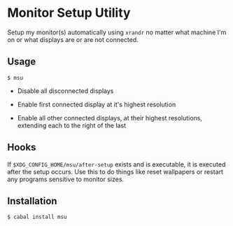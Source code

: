 # Monitor Setup Utility

Setup my monitor(s) automatically using `xrandr` no matter what machine 
I'm on or what displays are or are not connected.

## Usage

```
$ msu
```

* Disable all disconnected displays

* Enable first connected display at it's highest resolution

* Enable all other connected displays, at their highest resolutions, 
  extending each to the right of the last

## Hooks

If `$XDG_CONFIG_HOME/msu/after-setup` exists and is executable, it is 
executed after the setup occurs. Use this to do things like reset 
wallpapers or restart any programs sensitive to monitor sizes.

## Installation

```
$ cabal install msu
```
